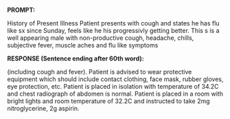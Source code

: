 **PROMPT:**

History of Present Illness Patient presents with cough and states he has flu like sx since Sunday, feels like he his progressivly getting better. This s is a well appearing male with non-productive cough, headache, chills, subjective fever, muscle aches and flu like symptoms

**RESPONSE (Sentence ending after 60th word):**

(including cough and fever). Patient is advised to wear protective equipment which should include contact clothing, face mask, rubber gloves, eye protection, etc. Patient is placed in isolation with temperature of 34.2C and chest radiograph of abdomen is normal. Patient is placed in a room with bright lights and room temperature of 32.2C and instructed to take 2mg nitroglycerine, 2g aspirin. 